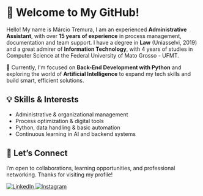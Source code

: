 # 👋 Welcome to My GitHub!

Hello! My name is Márcio Tremura, I am an experienced **Administrative Assistant**, with over **15 years of experience** in process management, documentation and team support. I have a degree in **Law** (Uniasselvi, 2019) and a great admirer of **Information Technology**, with 4 years of studies in Computer Science at the Federal University of Mato Grosso - UFMT.

🔧 Currently, I'm focused on **Back-End Development with Python** and exploring the world of **Artificial Intelligence** to expand my tech skills and build smart, efficient solutions.

## 💡 Skills & Interests

- Administrative & organizational management  
- Process optimization & digital tools  
- Python, data handling & basic automation  
- Continuous learning in AI and backend systems  

## 🤝 Let’s Connect

I’m open to collaborations, learning opportunities, and professional networking. Thanks for visiting my profile!

<p align="left">
  <a href="https://www.linkedin.com/in/marciotremura" target="_blank">
    <img src="https://img.shields.io/badge/LinkedIn-%230077B5.svg?style=for-the-badge&logo=linkedin&logoColor=white" alt="LinkedIn">
  </a>
  <a href="https://www.instagram.com/marciotremura/" target="_blank">
    <img src="https://img.shields.io/badge/Instagram-%23E4405F.svg?style=for-the-badge&logo=instagram&logoColor=white" alt="Instagram">
  </a>
</p>
